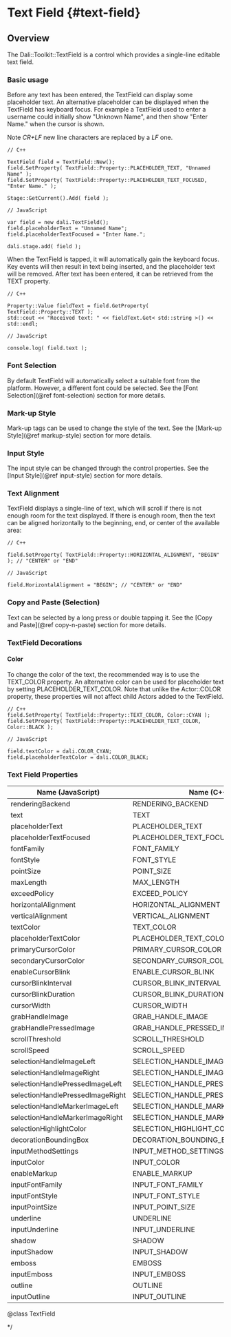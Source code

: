 <!--
/**-->

# Text Field {#text-field}

## Overview

The Dali::Toolkit::TextField is a control which provides a single-line editable text field.

### Basic usage

Before any text has been entered, the TextField can display some placeholder text.
An alternative placeholder can be displayed when the TextField has keyboard focus.
For example a TextField used to enter a username could initially show "Unknown Name", and then show "Enter Name." when the cursor is shown.

Note *CR+LF* new line characters are replaced by a *LF* one.

~~~{.cpp}
// C++

TextField field = TextField::New();
field.SetProperty( TextField::Property::PLACEHOLDER_TEXT, "Unnamed Name" );
field.SetProperty( TextField::Property::PLACEHOLDER_TEXT_FOCUSED, "Enter Name." );

Stage::GetCurrent().Add( field );
~~~

~~~{.js}
// JavaScript

var field = new dali.TextField();
field.placeholderText = "Unnamed Name";
field.placeholderTextFocused = "Enter Name.";

dali.stage.add( field );
~~~

When the TextField is tapped, it will automatically gain the keyboard focus. Key events will then result in text being inserted, and the placeholder text will be removed.
After text has been entered, it can be retrieved from the TEXT property.

~~~{.cpp}
// C++

Property::Value fieldText = field.GetProperty( TextField::Property::TEXT );
std::cout << "Received text: " << fieldText.Get< std::string >() << std::endl;
~~~

~~~{.js}
// JavaScript

console.log( field.text );
~~~

### Font Selection

By default TextField will automatically select a suitable font from the platform. However, a different font could be selected. See the [Font Selection](@ref font-selection) section for more details.

### Mark-up Style

Mark-up tags can be used to change the style of the text. See the [Mark-up Style](@ref markup-style) section for more details.

### Input Style

The input style can be changed through the control properties. See the [Input Style](@ref input-style) section for more details.

### Text Alignment

TextField displays a single-line of text, which will scroll if there is not enough room for the text displayed.
If there is enough room, then the text can be aligned horizontally to the beginning, end, or center of the available area:

~~~{.cpp}
// C++

field.SetProperty( TextField::Property::HORIZONTAL_ALIGNMENT, "BEGIN" ); // "CENTER" or "END"
~~~

~~~{.js}
// JavaScript

field.HorizontalAlignment = "BEGIN"; // "CENTER" or "END"
~~~

### Copy and Paste  (Selection)

Text can be selected by a long press or double tapping it. See the [Copy and Paste](@ref copy-n-paste) section for more details.

### TextField Decorations

#### Color

To change the color of the text, the recommended way is to use the TEXT_COLOR property.
An alternative color can be used for placeholder text by setting PLACEHOLDER_TEXT_COLOR.
Note that unlike the Actor::COLOR property, these properties will not affect child Actors added to the TextField.

~~~{.cpp}
// C++
field.SetProperty( TextField::Property::TEXT_COLOR, Color::CYAN );
field.SetProperty( TextField::Property::PLACEHOLDER_TEXT_COLOR, Color::BLACK );
~~~

~~~{.js}
// JavaScript

field.textColor = dali.COLOR_CYAN;
field.placeholderTextColor = dali.COLOR_BLACK;
~~~

### Text Field Properties

 Name (JavaScript)                 |  Name (C++)                          |  Type        | Writable     | Animatable
-----------------------------------|--------------------------------------|--------------|--------------|-----------
 renderingBackend                  | RENDERING_BACKEND                    |  INTEGER     | O            | X
 text                              | TEXT                                 |  STRING      | O            | X
 placeholderText                   | PLACEHOLDER_TEXT                     |  STRING      | O            | X
 placeholderTextFocused            | PLACEHOLDER_TEXT_FOCUSED             |  STRING      | O            | X
 fontFamily                        | FONT_FAMILY                          |  STRING      | O            | X
 fontStyle                         | FONT_STYLE                           |  STRING      | O            | X
 pointSize                         | POINT_SIZE                           |  FLOAT       | O            | X
 maxLength                         | MAX_LENGTH                           |  INTEGER     | O            | X
 exceedPolicy                      | EXCEED_POLICY                        |  INTEGER     | O            | X
 horizontalAlignment               | HORIZONTAL_ALIGNMENT                 |  STRING      | O            | X
 verticalAlignment                 | VERTICAL_ALIGNMENT                   |  STRING      | O            | X
 textColor                         | TEXT_COLOR                           |  VECTOR4     | O            | X
 placeholderTextColor              | PLACEHOLDER_TEXT_COLOR               |  VECTOR4     | O            | X
 primaryCursorColor                | PRIMARY_CURSOR_COLOR                 |  VECTOR4     | O            | X
 secondaryCursorColor              | SECONDARY_CURSOR_COLOR               |  VECTOR4     | O            | X
 enableCursorBlink                 | ENABLE_CURSOR_BLINK                  |  BOOLEAN     | O            | X
 cursorBlinkInterval               | CURSOR_BLINK_INTERVAL                |  FLOAT       | O            | X
 cursorBlinkDuration               | CURSOR_BLINK_DURATION                |  FLOAT       | O            | X
 cursorWidth                       | CURSOR_WIDTH                         |  INTEGER     | O            | X
 grabHandleImage                   | GRAB_HANDLE_IMAGE                    |  STRING      | O            | X
 grabHandlePressedImage            | GRAB_HANDLE_PRESSED_IMAGE            |  STRING      | O            | X
 scrollThreshold                   | SCROLL_THRESHOLD                     |  FLOAT       | O            | X
 scrollSpeed                       | SCROLL_SPEED                         |  FLOAT       | O            | X
 selectionHandleImageLeft          | SELECTION_HANDLE_IMAGE_LEFT          |  STRING      | O            | X
 selectionHandleImageRight         | SELECTION_HANDLE_IMAGE_RIGHT         |  STRING      | O            | X
 selectionHandlePressedImageLeft   | SELECTION_HANDLE_PRESSED_IMAGE_LEFT  |  STRING      | O            | X
 selectionHandlePressedImageRight  | SELECTION_HANDLE_PRESSED_IMAGE_RIGHT |  STRING      | O            | X
 selectionHandleMarkerImageLeft    | SELECTION_HANDLE_MARKER_IMAGE_LEFT   |  MAP         | O            | X
 selectionHandleMarkerImageRight   | SELECTION_HANDLE_MARKER_IMAGE_RIGHT  |  MAP         | O            | X
 selectionHighlightColor           | SELECTION_HIGHLIGHT_COLOR            |  VECTOR4     | O            | X
 decorationBoundingBox             | DECORATION_BOUNDING_BOX              |  RECTANGLE   | O            | X
 inputMethodSettings               | INPUT_METHOD_SETTINGS                |  MAP         | O            | X
 inputColor                        | INPUT_COLOR                          |  VECTOR4     | O            | X
 enableMarkup                      | ENABLE_MARKUP                        |  BOOLEAN     | O            | X
 inputFontFamily                   | INPUT_FONT_FAMILY                    |  STRING      | O            | X
 inputFontStyle                    | INPUT_FONT_STYLE                     |  STRING      | O            | X
 inputPointSize                    | INPUT_POINT_SIZE                     |  FLOAT       | O            | X
 underline                         | UNDERLINE                            |  STRING      | O            | X
 inputUnderline                    | INPUT_UNDERLINE                      |  STRING      | O            | X
 shadow                            | SHADOW                               |  STRING      | O            | X
 inputShadow                       | INPUT_SHADOW                         |  STRING      | O            | X
 emboss                            | EMBOSS                               |  STRING      | O            | X
 inputEmboss                       | INPUT_EMBOSS                         |  STRING      | O            | X
 outline                           | OUTLINE                              |  STRING      | O            | X
 inputOutline                      | INPUT_OUTLINE                        |  STRING      | O            | X

@class TextField

*/
